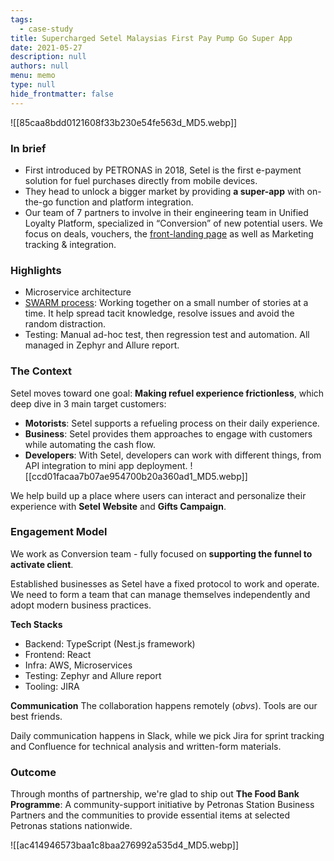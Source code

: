 ```yaml
---
tags: 
  - case-study
title: Supercharged Setel Malaysias First Pay Pump Go Super App
date: 2021-05-27
description: null
authors: null
menu: memo
type: null
hide_frontmatter: false
---
```

![[85caa8bdd0121608f33b230e54fe563d_MD5.webp]]

### In brief
* First introduced by PETRONAS in 2018, Setel is the first e-payment solution for fuel purchases directly from mobile devices.
* They head to unlock a bigger market by providing **a super-app** with on-the-go function and platform integration.
* Our team of 7 partners to involve in their engineering team in Unified Loyalty Platform, specialized in “Conversion” of new potential users. We focus on deals, vouchers, the [front-landing page](https://www.setel.com/) as well as Marketing tracking & integration.

### Highlights
* Microservice architecture
* [SWARM process](https://open.nytimes.com/scrum-swarm-sprint-how-to-take-the-agile-process-and-make-it-your-own-b6416793ff7e): Working together on a small number of stories at a time. It help spread tacit knowledge, resolve issues and avoid the random distraction.
* Testing: Manual ad-hoc test, then regression test and automation. All managed in Zephyr and Allure report.

### The Context
Setel moves toward one goal: **Making refuel experience frictionless**, which deep dive in 3 main target customers:

* **Motorists**: Setel supports a refueling process on their daily experience. 
* **Business**: Setel provides them approaches to engage with customers while automating the cash flow.
* **Developers**: With Setel, developers can work with different things, from API integration to mini app deployment. 
![[ccd01facaa7b07ae954700b20a360ad1_MD5.webp]]

We help build up a place where users can interact and personalize their experience with **Setel Website** and **Gifts Campaign**.

### **Engagement Model**
We work as Conversion team - fully focused on **supporting the funnel to activate client**.

Established businesses as Setel have a fixed protocol to work and operate. We need to form a team that can manage themselves independently and adopt modern business practices.

**Tech Stacks**
* Backend: TypeScript (Nest.js framework)
* Frontend: React
* Infra: AWS, Microservices
* Testing: Zephyr and Allure report
* Tooling: JIRA

**Communication**
The collaboration happens remotely (*obvs*). Tools are our best friends.

Daily communication happens in Slack, while we pick Jira for sprint tracking and Confluence for technical analysis and written-form materials.

### **Outcome**
Through months of partnership, we're glad to ship out **The Food Bank Programme**: A community-support initiative by Petronas Station Business Partners and the communities to provide essential items at selected Petronas stations nationwide. 

![[ac414946573baa1c8baa276992a535d4_MD5.webp]]